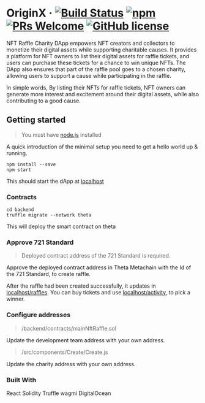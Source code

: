 # OriginX &middot; [![Build Status](https://img.shields.io/travis/npm/npm/latest.svg?style=flat-square)](https://travis-ci.org/npm/npm) [![npm](https://img.shields.io/npm/v/npm.svg?style=flat-square)](https://www.npmjs.com/package/npm) [![PRs Welcome](https://img.shields.io/badge/PRs-welcome-brightgreen.svg?style=flat-square)](http://makeapullrequest.com) [![GitHub license](https://img.shields.io/badge/license-MIT-blue.svg?style=flat-square)](https://github.com/your/your-project/blob/master/LICENSE)

NFT Raffle Charity DApp empowers NFT creators and collectors to monetize their digital assets while supporting charitable causes. It provides a platform for NFT owners to list their digital assets for raffle tickets, and users can purchase these tickets for a chance to win unique NFTs. The DApp also ensures that part of the raffle pool goes to a chosen charity, allowing users to support a cause while participating in the raffle.

In simple words,  By listing their NFTs for raffle tickets, NFT owners can generate more interest and excitement around their digital assets, while also contributing to a good cause.

## Getting started
> You must have [node.js](https://nodejs.org/en/download) installed

A quick introduction of the minimal setup you need to get a hello world up &
running.

```shell
npm install --save
npm start
```

This should start the dApp at [localhost](https://localhost:3000)

### Contracts
```shell
cd backend
truffle migrate --network theta
```
This will deploy the smart contract on theta

### Approve 721 Standard
> Deployed contract address of the 721 Standard is required.

Approve the deployed contract address in Theta Metachain with the Id of the 
721 Standard, to create raffle.

After the raffle had been created successfully, it updates in [localhost/raffles](https://localhost:3000/raffles). You can buy tickets and use [localhost/activity](https://localhost:3000/activity), to pick a winner.

### Configure addresses
>/backend/contracts/mainNftRaffle.sol

Update the development team address with your own address.

>/src/components/Create/Create.js

Update the charity address with your own address.

### Built With
React
Solidity
Truffle
wagmi
DigitalOcean
